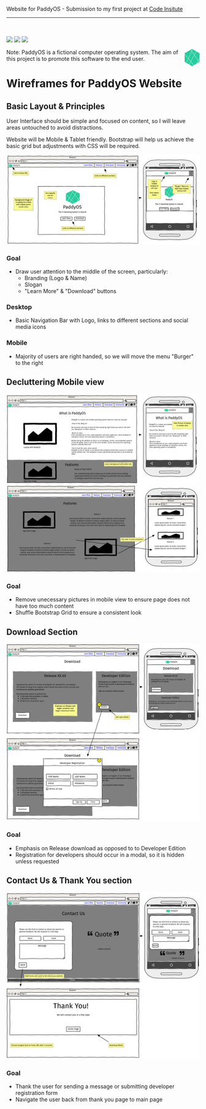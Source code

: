 Website for PaddyOS - Submission to my first project at [Code Insitute](https://codeinstitute.net)

---

<br><br>
<img src="https://img.shields.io/github/last-commit/patrickpulfer/codeinsitute_usercentric_milestone_project?style=for-the-badge">
<img src="https://img.shields.io/github/repo-size/patrickpulfer/codeinsitute_usercentric_milestone_project?style=for-the-badge">
<img src="https://img.shields.io/github/languages/count/patrickpulfer/codeinsitute_usercentric_milestone_project?style=for-the-badge">

<a href="">
    <img src="../assets/images/logo_paddy.png" alt="PaddyOS logo" title="PaddyOS" align="right" height="45" />
</a>

Note: PaddyOS is a fictional computer operating system. The aim of this project is to promote this software to the end user.

# Wireframes for PaddyOS Website

## Basic Layout & Principles

User Interface should be simple and focused on content, so I will leave areas untouched to avoid distractions.

Website will be Mobile & Tablet friendly. Bootstrap will help us achieve the basic grid but adjustments with CSS will be required.

<img src="wireframes/wireframe2.png">

### Goal

- Draw user attention to the middle of the screen, particularly:
  - Branding (Logo & Name)
  - Slogan
  - "Learn More" & "Download" buttons

### Desktop

- Basic Navigation Bar with Logo, links to different sections and social media icons

### Mobile

- Majority of users are right handed, so we will move the menu "Burger" to the right

## Decluttering Mobile view

<img src="wireframes/wireframe3.png">

<img src="wireframes/wireframe4.png">

### Goal

- Remove unecessary pictures in mobile view to ensure page does not have too much content
- Shuffle Bootstrap Grid to ensure a consistent look

## Download Section

<img src="wireframes/wireframe5.png">

### Goal

- Emphasis on Release download as opposed to to Developer Edition
- Registration for developers should occur in a modal, so it is hidden unless requested

## Contact Us & Thank You section

<img src="wireframes/wireframe6.png">

### Goal

- Thank the user for sending a message or submitting developer registration form
- Navigate the user back from thank you page to main page
